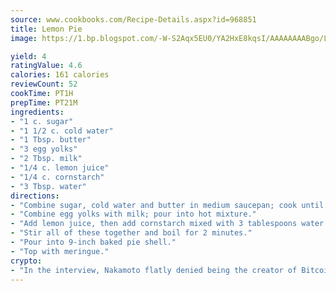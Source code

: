 ```yaml
---
source: www.cookbooks.com/Recipe-Details.aspx?id=968851
title: Lemon Pie
image: https://1.bp.blogspot.com/-W-S2Aqx5EU0/YA2HxE8kqsI/AAAAAAAABgo/LNxJ2X_rvYgPNsplYMgQNjuwxaZ0e3pQQCLcBGAsYHQ/s320/17.png

yield: 4
ratingValue: 4.6
calories: 161 calories
reviewCount: 52
cookTime: PT1H
prepTime: PT21M
ingredients:
- "1 c. sugar"
- "1 1/2 c. cold water"
- "1 Tbsp. butter"
- "3 egg yolks"
- "2 Tbsp. milk"
- "1/4 c. lemon juice"
- "1/4 c. cornstarch"
- "3 Tbsp. water"
directions:
- "Combine sugar, cold water and butter in medium saucepan; cook until sugar is dissolved."
- "Combine egg yolks with milk; pour into hot mixture."
- "Add lemon juice, then add cornstarch mixed with 3 tablespoons water."
- "Stir all of these together and boil for 2 minutes."
- "Pour into 9-inch baked pie shell."
- "Top with meringue."
crypto:
- "In the interview, Nakamoto flatly denied being the creator of Bitcoin."
---
```

